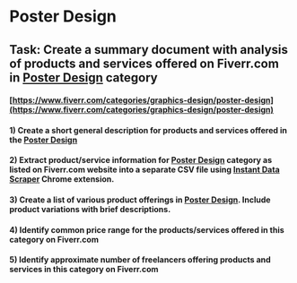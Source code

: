 # Poster Design
## Task: Create a summary document with analysis of products and services offered on Fiverr.com in [Poster Design](https://www.fiverr.com/categories/graphics-design/poster-design) category
#### [https://www.fiverr.com/categories/graphics-design/poster-design](https://www.fiverr.com/categories/graphics-design/poster-design)
#### 1) Create a short general description for products and services offered in the [Poster Design](https://www.fiverr.com/categories/graphics-design/poster-design)
#### 2) Extract product/service information for [Poster Design](https://www.fiverr.com/categories/graphics-design/poster-design) category as listed on Fiverr.com website into a separate CSV file using [Instant Data Scraper](https://chrome.google.com/webstore/detail/instant-data-scraper/ofaokhiedipichpaobibbnahnkdoiiah) Chrome extension.
#### 3) Create a list of various product offerings in [Poster Design](https://www.fiverr.com/categories/graphics-design/poster-design). Include product variations with brief descriptions.
#### 4) Identify common price range for the products/services offered in this category on Fiverr.com
#### 5) Identify approximate number of freelancers offering products and services in this category on Fiverr.com
